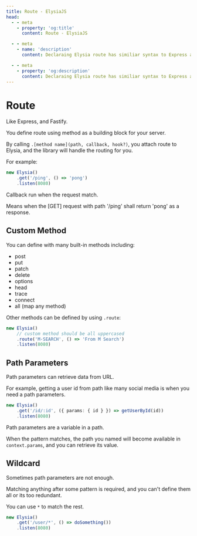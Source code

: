 ```yaml
---
title: Route - ElysiaJS
head:
  - - meta
    - property: 'og:title'
      content: Route - ElysiaJS

  - - meta
    - name: 'description'
      content: Declaraing Elysia route has similiar syntax to Express and Fastify. By calling `.[method name](path, callback, hook?)`, for example "app.get('/', () => 'hi')", then Elysia will handle the routing and execute the callback if matched.

  - - meta
    - property: 'og:description'
      content: Declaraing Elysia route has similiar syntax to Express and Fastify. By calling `.[method name](path, callback, hook?)`, for example "app.get('/', () => 'hi')", then Elysia will handle the routing and execute the callback if matched.
---
```


# Route
Like Express, and Fastify.

You define route using method as a building block for your server.

By calling `.[method name](path, callback, hook?)`, you attach route to Elysia, and the library will handle the routing for you.

For example:
```typescript
new Elysia()
    .get('/ping', () => 'pong')
    .listen(8080)
```

Callback run when the request match.

Means when the [GET] request with path '/ping' shall return 'pong' as a response.

## Custom Method
You can define with many built-in methods including:
- post
- put
- patch
- delete
- options
- head
- trace
- connect
- all (map any method)

Other methods can be defined by using `.route`:
```typescript
new Elysia()
    // custom method should be all uppercased
    .route('M-SEARCH', () => 'From M Search')
    .listen(8080)
```

## Path Parameters
Path parameters can retrieve data from URL.

For example, getting a user id from path like many social media is when you need a path parameters.

```typescript
new Elysia()
    .get('/id/:id', ({ params: { id } }) => getUserById(id))
    .listen(8080)
```

Path parameters are a variable in a path.

When the pattern matches, the path you named will become available in `context.params`, and you can retrieve its value.

## Wildcard
Sometimes path parameters are not enough. 

Matching anything after some pattern is required, and you can't define them all or its too redundant.

You can use `*` to match the rest.
```typescript
new Elysia()
    .get('/user/*', () => doSomething())
    .listen(8080)
```
